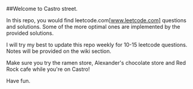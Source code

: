 ##Welcome to Castro street.

In this repo, you would find leetcode.com[www.leetcode.com] questions and solutions. Some of the more optimal ones are implemented by the provided solutions.

I will try my best to update this repo weekly for 10-15 leetcode questions.
Notes will be provided on the wiki section.

Make sure you try the ramen store, Alexander's chocolate store and Red Rock cafe while you're on Castro!

Have fun.

